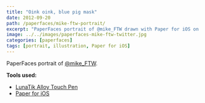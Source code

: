 ```yaml
---
title: "Oink oink, blue pig mask"
date: 2012-09-20
path: /paperfaces/mike-ftw-portrait/
excerpt: "PaperFaces portrait of @mike_FTW drawn with Paper for iOS on an iPad."
image: ../../images/paperfaces-mike-ftw-twitter.jpg
categories: [paperfaces]
tags: [portrait, illustration, Paper for iOS]
---
```


PaperFaces portrait of [@mike_FTW](https://twitter.com/mike_FTW).

**Tools used:**

- [LunaTik Alloy Touch Pen](https://www.amazon.com/gp/product/B00821TR7G/ref=as_li_ss_tl?ie=UTF8&tag=mademist-20&linkCode=as2&camp=1789&creative=390957&creativeASIN=B00821TR7G)
- [Paper for iOS](https://paper.bywetransfer.com/)
